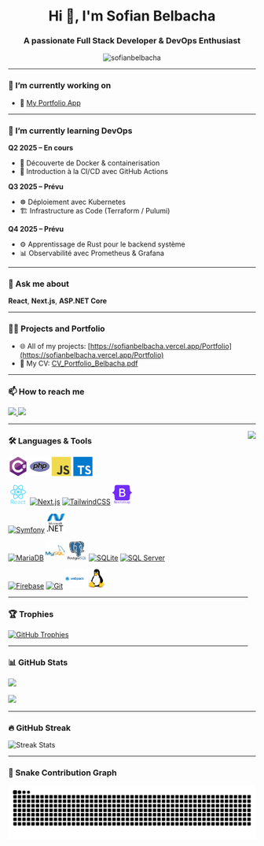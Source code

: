 <h1 align="center">Hi 👋, I'm Sofian Belbacha</h1>
<h3 align="center">A passionate Full Stack Developer & DevOps Enthusiast</h3>

<p align="center">
  <img src="https://komarev.com/ghpvc/?username=sofianbelbacha&label=Profile%20views&color=0e75b6&style=flat" alt="sofianbelbacha" />
</p>

---

### 🔭 I’m currently working on

- 🚧 [My Portfolio App](https://sofianbelbacha.vercel.app)

---

### 🌱 I’m currently learning DevOps

**Q2 2025 – En cours**
- 🚢 Découverte de Docker & containerisation  
- 🔁 Introduction à la CI/CD avec GitHub Actions  

**Q3 2025 – Prévu**
- ☸️ Déploiement avec Kubernetes  
- 🏗️ Infrastructure as Code (Terraform / Pulumi)  

**Q4 2025 – Prévu**
- ⚙️ Apprentissage de Rust pour le backend système  
- 📊 Observabilité avec Prometheus & Grafana  

---

### 💬 Ask me about

**React**, **Next.js**, **ASP.NET Core**

---

### 👨‍💻 Projects and Portfolio

- 🌐 All of my projects: [https://sofianbelbacha.vercel.app/Portfolio](https://sofianbelbacha.vercel.app/Portfolio)
- 📄 My CV: [CV_Portfolio_Belbacha.pdf](https://sofianbelbacha.vercel.app/personal/CV_Portfolio_Belbacha.pdf)

---

### 📫 How to reach me

<p align="left">
  <a href="mailto:sofianbelbacha@gmail.com">
    <img src="https://img.shields.io/static/v1?message=Gmail&logo=gmail&label=&color=D14836&logoColor=white&labelColor=&style=for-the-badge" height="35" />
  </a>
  <a href="https://www.linkedin.com/in/sofianbelbacha" target="_blank">
    <img src="https://img.shields.io/static/v1?message=LinkedIn&logo=linkedin&label=&color=0077B5&logoColor=white&labelColor=&style=for-the-badge" height="35" />
  </a>
</p>

---

<img align="right" height="450" src="https://user-images.githubusercontent.com/74038190/229223263-cf2e4b07-2615-4f87-9c38-e37600f8381a.gif" />

### 🛠️ Languages & Tools

<!-- You can also group by category if needed -->
<p align="left">
  <!-- Languages -->
  <a href="#"><img src="https://raw.githubusercontent.com/devicons/devicon/master/icons/csharp/csharp-original.svg" alt="C#" width="40"/></a>
  <a href="#"><img src="https://raw.githubusercontent.com/devicons/devicon/master/icons/php/php-original.svg" alt="PHP" width="40"/></a>
  <a href="#"><img src="https://raw.githubusercontent.com/devicons/devicon/master/icons/javascript/javascript-original.svg" alt="JavaScript" width="40"/></a>
  <a href="#"><img src="https://raw.githubusercontent.com/devicons/devicon/master/icons/typescript/typescript-original.svg" alt="TypeScript" width="40"/></a>

  <!-- Frontend -->
  <a href="#"><img src="https://raw.githubusercontent.com/devicons/devicon/master/icons/react/react-original-wordmark.svg" alt="React" width="40"/></a>
  <a href="#"><img src="https://cdn.worldvectorlogo.com/logos/nextjs-2.svg" alt="Next.js" width="40"/></a>
  <a href="#"><img src="https://www.vectorlogo.zone/logos/tailwindcss/tailwindcss-icon.svg" alt="TailwindCSS" width="40"/></a>
  <a href="#"><img src="https://raw.githubusercontent.com/devicons/devicon/master/icons/bootstrap/bootstrap-plain-wordmark.svg" alt="Bootstrap" width="40"/></a>

  <!-- Backend -->
  <a href="#"><img src="https://symfony.com/logos/symfony_black_03.svg" alt="Symfony" width="40"/></a>
  <a href="#"><img src="https://raw.githubusercontent.com/devicons/devicon/master/icons/dot-net/dot-net-original-wordmark.svg" alt=".NET" width="40"/></a>

  <!-- Databases -->
  <a href="#"><img src="https://www.vectorlogo.zone/logos/mariadb/mariadb-icon.svg" alt="MariaDB" width="40"/></a>
  <a href="#"><img src="https://raw.githubusercontent.com/devicons/devicon/master/icons/mysql/mysql-original-wordmark.svg" alt="MySQL" width="40"/></a>
  <a href="#"><img src="https://raw.githubusercontent.com/devicons/devicon/master/icons/postgresql/postgresql-original-wordmark.svg" alt="PostgreSQL" width="40"/></a>
  <a href="#"><img src="https://www.vectorlogo.zone/logos/sqlite/sqlite-icon.svg" alt="SQLite" width="40"/></a>
  <a href="#"><img src="https://www.svgrepo.com/show/303229/microsoft-sql-server-logo.svg" alt="SQL Server" width="40"/></a>

  <!-- Tools -->
  <a href="#"><img src="https://www.vectorlogo.zone/logos/firebase/firebase-icon.svg" alt="Firebase" width="40"/></a>
  <a href="#"><img src="https://www.vectorlogo.zone/logos/git-scm/git-scm-icon.svg" alt="Git" width="40"/></a>
  <a href="#"><img src="https://raw.githubusercontent.com/devicons/devicon/master/icons/webpack/webpack-original-wordmark.svg" alt="Webpack" width="40"/></a>
  <a href="#"><img src="https://raw.githubusercontent.com/devicons/devicon/master/icons/linux/linux-original.svg" alt="Linux" width="40"/></a>
</p>

---

### 🏆 Trophies

<p align="left">
  <a href="https://github.com/ryo-ma/github-profile-trophy">
    <img src="https://github-profile-trophy.vercel.app/?username=sofianbelbacha&theme=gruvbox" alt="GitHub Trophies" />
  </a>
</p>

---

### 📊 GitHub Stats

<p align="left">
  <img src="https://github-readme-stats.vercel.app/api/top-langs?username=sofianbelbacha&show_icons=true&locale=en&layout=compact&theme=dark" />
</p>

<p align="left">
  <img src="https://github-readme-stats.vercel.app/api?username=sofianbelbacha&show_icons=true&locale=en&theme=dark" />
</p>

---

### 🔥 GitHub Streak

<p align="left">
  <img src="https://streak-stats.demolab.com?user=sofianbelbacha&locale=en&mode=daily&theme=dark&hide_border=false&border_radius=5&order=3" height="220" alt="Streak Stats" />
</p>

---

### 🐍 Snake Contribution Graph

<img src="https://github.com/sofianbelbacha/sofianbelbacha/blob/output/snake.svg" alt="Snake animation" />

